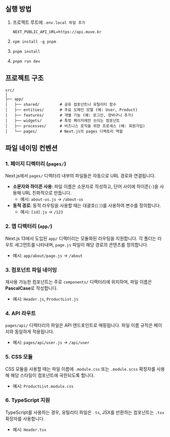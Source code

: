 ##  실행 방법

1. 프로젝트 루트에 `.env.local 파일 추가`
    ```
    NEXT_PUBLIC_API_URL=https://api.muve.kr
    ```

2. `npm install -g pnpm`
3. `pnpm install`
4. `pnpm run dev`

## 프로젝트 구조
```
src/
│
├── app/
│   ├── shared/         # 공유 컴포넌트나 유틸리티 함수
│   ├── entities/       # 주요 도메인 모델 (예: User, Product)
│   ├── features/       # 개별 기능 (예: 로그인, 장바구니 추가)
│   ├── widgets/        # 특정 페이지에만 쓰이는 컴포넌트
│   ├── processes/      # 비즈니스 로직을 위한 프로세스 (예: 회원가입)
│   └── pages/          # Next.js의 pages 디렉토리 역할
```

## 파일 네이밍 컨벤션

### 1. 페이지 디렉터리 (`pages/`)
Next.js에서 `pages/` 디렉터리 내부의 파일들은 자동으로 URL 경로와 연결됩니다.  
- **소문자와 하이픈 사용**: 파일 이름은 소문자로 작성하고, 단어 사이에 하이픈(`-`)을 사용해 URL 친화적으로 만듭니다.
  - 예시: `about-us.js` → `/about-us`
- **동적 경로**: 동적 라우팅을 사용할 때는 대괄호(`[]`)를 사용하여 변수를 정의합니다.
  - 예시: `[id].js` → `/123`

### 2. 앱 디렉터리 (`app/`)
Next.js 13에서 도입된 `app/` 디렉터리는 모듈화된 라우팅을 지원합니다. 각 폴더는 라우트 세그먼트를 나타내며, `page.js` 파일이 해당 경로의 콘텐츠를 정의합니다.
- 예시: `app/about/page.js` → `/about`

### 3. 컴포넌트 파일 네이밍
재사용 가능한 컴포넌트는 주로 `components/` 디렉터리에 위치하며, 파일 이름은 **PascalCase**로 작성합니다.
- 예시: `Header.js`, `ProductList.js`

### 4. API 라우트
`pages/api/` 디렉터리의 파일은 API 엔드포인트로 매핑됩니다. 파일 이름 규칙은 페이지와 동일하게 적용됩니다.
- 예시: `pages/api/user.js` → `/api/user`

### 5. CSS 모듈
CSS 모듈을 사용할 때는 파일 이름에 `.module.css` 또는 `.module.scss` 확장자를 사용해 해당 스타일이 컴포넌트에 국한되도록 합니다.
- 예시: `ProductList.module.css`

### 6. TypeScript 지원
TypeScript를 사용하는 경우, 유틸리티 파일은 `.ts`, JSX를 반환하는 컴포넌트는 `.tsx` 확장자를 사용합니다.
- 예시: `Header.tsx`
